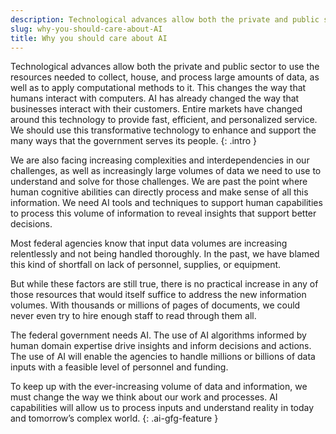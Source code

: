 ```yaml
---
description: Technological advances allow both the private and public sector to use the resources needed to collect, house, and process large amounts of data, as well as to apply computational methods to it, changing the way humans interact with computers. 
slug: why-you-should-care-about-AI
title: Why you should care about AI
---
```

Technological advances allow both the private and public sector to use the resources needed to collect, house, and process large amounts of data, as well as to apply computational methods to it. This changes the way that humans interact with computers. AI has already changed the way that businesses interact with their customers. Entire markets have changed around this technology to provide fast, efficient, and personalized service. We should use this transformative technology to enhance and support the many ways that the government serves its people.
{: .intro }

We are also facing increasing complexities and interdependencies in our challenges, as well as increasingly large volumes of data we need to use to understand and solve for those challenges. We are past the point where human cognitive abilities can directly process and make sense of all this information. We need AI tools and techniques to support human capabilities to process this volume of information to reveal insights that support better decisions.

Most federal agencies know that input data volumes are increasing relentlessly and not being handled thoroughly. In the past, we have blamed this kind of shortfall on lack of personnel, supplies, or equipment.

But while these factors are still true, there is no practical increase in any of those resources that would itself suffice to address the new information volumes. With thousands or millions of pages of documents, we could never even try to hire enough staff to read through them all. 

The federal government needs AI. The use of AI algorithms informed by human domain expertise drive insights and inform decisions and actions. The use of AI will enable the agencies to handle millions or billions of data inputs with a feasible level of personnel and funding.

To keep up with the ever-increasing volume of data and information, we must change the way we think about our work and processes. AI capabilities will allow us to process inputs and understand reality in today and tomorrow’s complex world.
{: .ai-gfg-feature }







